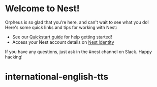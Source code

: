 # Welcome to Nest!
Orpheus is so glad that you're here, and can't wait to see what you do!
Here's some quick links and tips for working with Nest:
- See our [Quickstart guide](https://guides.hackclub.app/index.php/Quickstart) for help getting started!
- Access your Nest account details on [Nest Identity](https://identity.hackclub.app)

If you have any questions, just ask in the #nest channel on Slack. Happy hacking!
# international-english-tts
